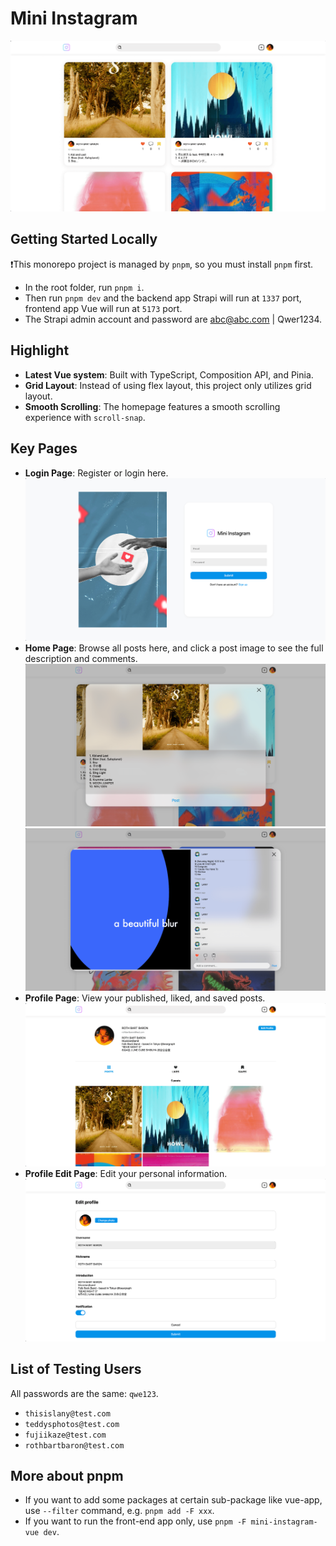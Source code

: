 # Mini Instagram

![cover](./docs/2.png)

## Getting Started Locally

❗️This monorepo project is managed by `pnpm`, so you must install `pnpm` first.

- In the root folder, run `pnpm i`.
- Then run `pnpm dev` and the backend app Strapi will run at `1337` port, frontend app Vue will run at `5173` port.
- The Strapi admin account and password are abc@abc.com | Qwer1234.

## Highlight

- **Latest Vue system**: Built with TypeScript, Composition API, and Pinia.
- **Grid Layout**: Instead of using flex layout, this project only utilizes grid layout.
- **Smooth Scrolling**: The homepage features a smooth scrolling experience with `scroll-snap`.

## Key Pages

- **Login Page**: Register or login here.
  ![login screenshot](./docs/1.png)
- **Home Page**: Browse all posts here, and click a post image to see the full description and comments.
  ![upload screenshot](./docs/4.png)
  ![post detail screenshot](./docs/3.png)
- **Profile Page**: View your published, liked, and saved posts.
  ![profile screenshot](./docs/5.png)
- **Profile Edit Page**: Edit your personal information.
  ![profile edit screenshot](./docs/6.png)

## List of Testing Users

All passwords are the same: `qwe123`.

- `thisislany@test.com`
- `teddysphotos@test.com`
- `fujiikaze@test.com`
- `rothbartbaron@test.com`

## More about pnpm

- If you want to add some packages at certain sub-package like vue-app, use `--filter` command, e.g. `pnpm add -F xxx`.
- If you want to run the front-end app only, use `pnpm -F mini-instagram-vue dev`.
